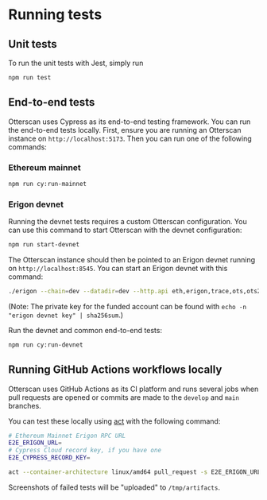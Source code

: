 # Running tests

## Unit tests
To run the unit tests with Jest, simply run

```sh
npm run test
```

## End-to-end tests
Otterscan uses Cypress as its end-to-end testing framework. You can run the end-to-end tests locally. First, ensure you are running an Otterscan instance on `http://localhost:5173`. Then you can run one of the following commands:

### Ethereum mainnet
```sh
npm run cy:run-mainnet
```

### Erigon devnet
Running the devnet tests requires a custom Otterscan configuration. You can use this command to start Otterscan with the devnet configuration:
```sh
npm run start-devnet
```
The Otterscan instance should then be pointed to an Erigon devnet running on `http://localhost:8545`. You can start an Erigon devnet with this command:
```sh
./erigon --chain=dev --datadir=dev --http.api eth,erigon,trace,ots,ots2 --http.corsdomain "*" --http.vhosts "*" --mine --fakepow
```

(Note: The private key for the funded account can be found with `echo -n "erigon devnet key" | sha256sum`.)

Run the devnet and common end-to-end tests:
```sh
npm run cy:run-devnet
```

## Running GitHub Actions workflows locally
Otterscan uses GitHub Actions as its CI platform and runs several jobs when pull requests are opened or commits are made to the `develop` and `main` branches.

You can test these locally using [act](https://github.com/nektos/act) with the following command:
```sh
# Ethereum Mainnet Erigon RPC URL
E2E_ERIGON_URL=
# Cypress Cloud record key, if you have one
E2E_CYPRESS_RECORD_KEY=

act --container-architecture linux/amd64 pull_request -s E2E_ERIGON_URL=$E2E_ERIGON_URL -s E2E_CYPRESS_RECORD_KEY=$E2E_CYPRESS_RECORD_KEY --artifact-server-path /tmp/artifacts
```

Screenshots of failed tests will be "uploaded" to `/tmp/artifacts`.
